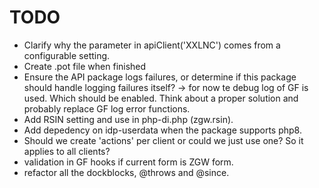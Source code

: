 # TODO

- Clarify why the parameter in apiClient('XXLNC') comes from a configurable setting.
- Create .pot file when finished
- Ensure the API package logs failures, or determine if this package should handle logging failures itself?
-> for now te debug log of GF is used. Which should be enabled. Think about a proper solution and probably replace GF log error functions.
- Add RSIN setting and use in php-di.php (zgw.rsin).
- Add depedency on idp-userdata when the package supports php8.
- Should we create 'actions' per client or could we just use one? So it applies to all clients?
- validation in GF hooks if current form is ZGW form.
- refactor all the dockblocks, @throws and @since.
